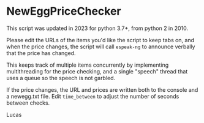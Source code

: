 # NewEggPriceChecker

This script was updated in 2023 for python 3.7+, from python 2 in 2010. 

Please edit the URLs of the items you'd like the script to keep tabs on, and when the price changes, 
the script will call `espeak-ng` to announce verbally that the price has changed. 

This keeps track of multiple items concurrently by implementing multithreading for the price
checking, and a single "speech" thread that uses a queue so the speech is not garbled. 

If the price changes, the URL and prices are written both to the console and a newegg.txt file. 
Edit `time_between` to adjust the number of seconds between checks. 

Lucas
